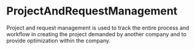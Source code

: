 # ProjectAndRequestManagement


Project and request management is used to track the entire process and workflow in creating the project demanded by another company and to provide optimization within the company.
